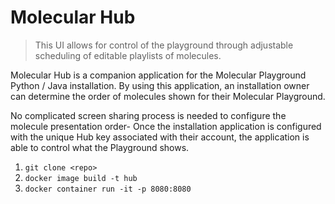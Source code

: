# Molecular Hub

> This UI allows for control of the playground through adjustable scheduling of editable playlists of molecules.

Molecular Hub is a companion application for the Molecular Playground Python / Java installation.
By using this application, an installation owner can determine the order of molecules shown for their Molecular Playground.

No complicated screen sharing process is needed to configure the molecule presentation order-
Once the installation application is configured with the unique Hub key associated with their account, the application is able to control what the Playground shows.

1. `git clone <repo>`
2. `docker image build -t hub`
3. `docker container run -it -p 8080:8080`
